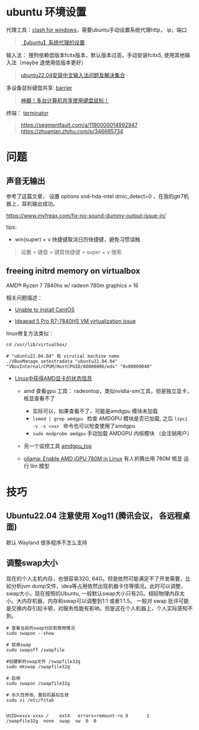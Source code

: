 
# ubuntu 环境设置

代理工具：[clash for windows](https://github.com/Fndroid/clash_for_windows_pkg/releases)，需要ubuntu手动设置系统代理http，  ip，端口
> [【ubuntu】系统代理的设置](https://blog.csdn.net/u011119817/article/details/110856212)


输入法： 搜狗依赖低版本fcitx版本，默认版本过高，手动安装fcitx5, 使用其他输入法（maybe 退使用低版本更好） 
 > [ubuntu22.04安装中文输入法问题及解决集合](https://zhuanlan.zhihu.com/p/563224248)

多设备鼠标键盘共享: [barrier](https://github.com/debauchee/barrier)
> [神器！多台计算机共享使用键盘鼠标！](https://zhuanlan.zhihu.com/p/438815960)


终端： [terminator](https://gnome-terminator.readthedocs.io/en/latest/gettingstarted.html)

> https://segmentfault.com/a/1190000014992947
> https://zhuanlan.zhihu.com/p/346665734


# 问题

## 声音无输出

参考了这篇文章， 设置 options snd-hda-intel dmic_detect=0 ，在我的gtr7机器上，耳机输出成功。

https://www.myfreax.com/fix-no-sound-dummy-output-issue-in/


tips:

- win(super) + v 快捷键取消日历快捷键，避免习惯误触

> 设置 > 键盘 > 键盘快捷键 > super + v 搜索


## freeing initrd memory on virtualbox

AMD® Ryzen 7 7840hs w/ radeon 780m graphics × 16 

相关问题描述：

- [Unable to install CentOS](https://forums.virtualbox.org/viewtopic.php?p=544077#p544077)

- [Ideapad 5 Pro R7-7840HS VM virtualization issue](https://forums.virtualbox.org/viewtopic.php?t=110964)

linux修复方法类似：

```
cd /usr/lib/virtualbox/

# "ubuntu22.04.04" 有 virutial machine name
./VBoxManage setextradata "ubuntu22.04.04" "VBoxInternal/CPUM/HostCPUID/80000006/edx" "0x00009040"

```

- [Linux中获得AMD显卡的状态信息](https://www.small09.top/posts/210719-gpuinfoinlinux/)
    - amd 查看gpu 工具： radeontop，类似nvidia-smi工具，但是独立显卡，核显查看不了 
        - 实际可以，如果查看不了，可能是amdgpu 模块未加载 
        - `lsmod | grep amdgpu ` 检查 AMDGPU 模块是否已加载, 之后 `lspci -v -s <xx> ` 命令也可以检查使用了amdgpu
        - `sudo modprobe amdgpu` 手动加载 AMDGPU 内核模块 （会注销用户）
    - 另一个监控工具 [amdgpu_top](https://github.com/Umio-Yasuno/amdgpu_top)

    - [ollama: Enable AMD iGPU 780M in Linux](https://github.com/ollama/ollama/pull/5426/files#diff-7ee7b1925642f957e6b8274a2abdd37661c060e369669cbe8e6dad6cddf01bc2) 有人折腾出用 780M 核显 运行 llm 模型




# 技巧

## Ubuntu22.04 注意使用 Xog11 (腾讯会议， 各远程桌面)

默认 Wayland 很多程序不怎么支持

## 调整swap大小

现在的个人主机内存，也很容易32G, 64G。但是依然可能满足不了开发需要，比如分析jvm dump文件，idea等占用依然出现机器卡住等情况。此时可以调整，swap大小，现在按照的Ubuntu, 一般默认swap大小只有2G。相较物理内存太小。大内存机器，内存和swap可以调整到1:1 或者1:1.5。 一般对 swap 批评可能是交换内存引起卡顿，对服务性能有影响。但是这在个人机器上，个人实际感知不到。

```shell
# 查看当前的swap分区和使用情况
sudo swapon --show

# 禁用swap
sudo swapoff /swapfile

#创建新的swap文件 /swapfile32g
sudo mkswap /swapfile32g

# 启用
sudo swapon /swapfile32g

# 永久性修改，重启机器后生效
sudo vi /etc/fstab


UUID=xxxx-xxxx /    ext4   errors=remount-ro 0       1
/swapfile32g  none  swap  sw  0  0

```






